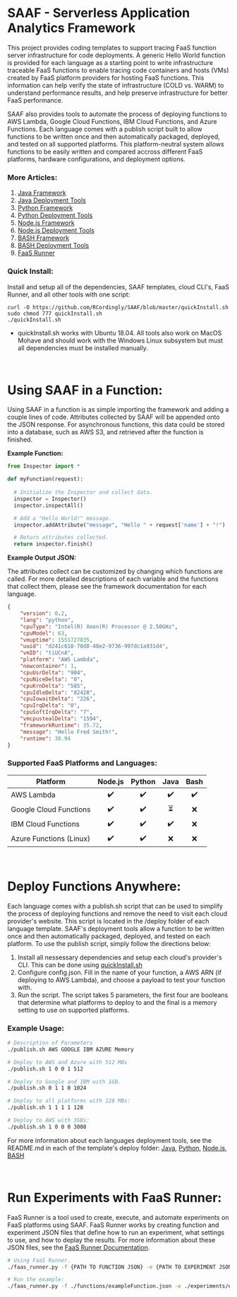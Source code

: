 # SAAF - Serverless Application Analytics Framework

This project provides coding templates to support tracing FaaS function server infrastructure for code deployments.
A generic Hello World function is provided for each language as a starting point to write infrastructure traceable FaaS functions to enable tracing code containers and hosts (VMs) created by FaaS platform providers for hosting FaaS functions.  This information can help verify the state of infrastructure (COLD vs. WARM) to understand performance results, and help preserve infrastructure for better FaaS performance.

SAAF also provides tools to automate the process of deploying functions to AWS Lambda, Google Cloud Functions, IBM Cloud Functions, and Azure Functions. Each language comes with a publish script built to allow functions to be written once and then automatically packaged, deployed, and tested on all supported platforms. This platform-neutral system allows functions to be easily written and compared accross different FaaS platforms, hardware configurations, and deployment options.

### More Articles:

1. [Java Framework](./java_template/)
2. [Java Deployment Tools](./java_template/deploy/)
3. [Python Framework](./python_template/)
4. [Python Deployment Tools](./python_template/deploy/)
5. [Node.js Framework](./nodejs_template/)
6. [Node.js Deployment Tools](./nodejs_template/deploy/)
7. [BASH Framework](./bash_template/)
8. [BASH Deployment Tools](./bash_template/deploy/)
9. [FaaS Runner](./test/)

### Quick Install:

Install and setup all of the dependencies, SAAF templates, cloud CLI's, FaaS Runner, and all other tools with one script:
```
curl -O https://github.com/RCordingly/SAAF/blob/master/quickInstall.sh
sudo chmod 777 quickInstall.sh
./quickInstall.sh
```
* quickInstall.sh works with Ubuntu 18.04. All tools also work on MacOS Mohave and should work with the Windows Linux subsystem but must all dependencies must be installed manually.

&nbsp;

# Using SAAF in a Function:

Using SAAF in a function is as simple importing the framework and adding a couple lines of code. Attributes collected by SAAF will be appended onto the JSON response. For asynchronous functions, this data could be stored into a database, such as AWS S3, and retrieved after the function is finished.

**Example Function:**

```python
from Inspector import *

def myFunction(request):
  
  # Initialize the Inspector and collect data.
  inspector = Inspector()
  inspector.inspectAll()

  # Add a "Hello World!" message.
  inspector.addAttribute("message", "Hello " + request['name'] + "!")

  # Return attributes collected.
  return inspector.finish()
```

**Example Output JSON:**

The attributes collect can be customized by changing which functions are called. For more detailed descriptions of each variable and the functions that collect them, please see the framework documentation for each language.

```json
{
	"version": 0.2,
	"lang": "python",
	"cpuType": "Intel(R) Xeon(R) Processor @ 2.50GHz",
	"cpuModel": 63,
	"vmuptime": 1551727835,
	"uuid": "d241c618-78d8-48e2-9736-997dc1a931d4",
	"vmID": "tiUCnA",
	"platform": "AWS Lambda",
	"newcontainer": 1,
	"cpuUsrDelta": "904",
	"cpuNiceDelta": "0",
	"cpuKrnDelta": "585",
	"cpuIdleDelta": "82428",
	"cpuIowaitDelta": "226",
	"cpuIrqDelta": "0",
	"cpuSoftIrqDelta": "7",
	"vmcpustealDelta": "1594",
	"frameworkRuntime": 35.72,
	"message": "Hello Fred Smith!",
	"runtime": 38.94
}
```

### Supported FaaS Platforms and Languages:

| **Platform** | **Node.js** | **Python** | **Java** | **Bash** |
| --- | :---: | :---: | :---: | :---: |
| AWS Lambda | ✔️ | ✔️ | ✔️ | ✔️ |
| Google Cloud Functions | ✔️ | ✔️ | ⏳ | ❌ |
| IBM Cloud Functions | ✔️ | ✔️ | ✔️ | ❌ |
| Azure Functions (Linux) | ✔️ | ✔️ | ❌ | ❌ |

&nbsp;

# Deploy Functions Anywhere:

Each language comes with a publish.sh script that can be used to simplify the process of deploying functions and remove the need to visit each cloud provider's website. This script is located in the /deploy folder of each language template. SAAF's deployment tools allow a function to be written once and then automatically packaged, deployed, and tested on each platform. To use the publish script, simply follow the directions below:

1. Install all nessessary dependencies and setup each cloud's provider's CLI.
  This can be done using [quickInstall.sh](./quickInstall.sh)
2. Configure config.json.
  Fill in the name of your function, a AWS ARN (if deploying to AWS Lambda), and choose a payload to test your function with.
3. Run the script. 
  The script takes 5 parameters, the first four are booleans that determine what platforms to deploy to and the final is a memory setting to use on supported platforms.

### Example Usage:
``` bash 
# Description of Parameters
./publish.sh AWS GOOGLE IBM AZURE Memory

# Deploy to AWS and Azure with 512 MBs
./publish.sh 1 0 0 1 512

# Deploy to Google and IBM with 1GB.
./publish.sh 0 1 1 0 1024

# Deploy to all platforms with 128 MBs:
./publish.sh 1 1 1 1 128

# Deploy to AWS with 3GBs:
./publish.sh 1 0 0 0 3008
```

  For more information about each languages deployment tools, see the README.md in each of the template's deploy folder:
[Java](./java_template/deploy/README.md), [Python](./python_template/deploy/README.md), [Node.js](./nodejs_template/deploy/README.md), [BASH](./bash_template/deploy/README.md)

&nbsp;

# Run Experiments with FaaS Runner: 

FaaS Runner is a tool used to create, execute, and automate experiments on FaaS platforms using SAAF. FaaS Runner works by creating function and experiment JSON files that define how to run an experiment, what settings to use, and how to deplay the results. For more information about these JSON files, see the [FaaS Runner Documentation](./test/).

``` bash 
# Using FaaS Runner.
./faas_runner.py -f {PATH TO FUNCTION JSON} -e {PATH TO EXPERIMENT JSON} -o {OPTIONAL: OUTPUT PATH}

# Run the example:
./faas_runner.py -f ./functions/exampleFunction.json -e ./experiments/exampleExperiment.json
```